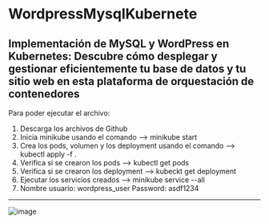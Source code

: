 # WordpressMysqlKubernete
Implementación de MySQL y WordPress en Kubernetes: Descubre cómo desplegar y gestionar eficientemente tu base de datos y tu sitio web en esta plataforma de orquestación de contenedores
-----------------------------------------------------------------------------------------------------------------------------------------------------------------------------------------
Para poder ejecutar el archivo:
1. Descarga los archivos de Github
2. Inicia minikube usando el comando --> minikube start
3. Crea los pods, volumen y los deployment usando el comando --> kubectl apply -f .
4. Verifica si se crearon los pods --> kubectl get pods
5. Verifica si se crearon los deployment --> kubeckt get deployment
6. Ejecutar los servicios creados --> minikube service --all
7. Nombre usuario: wordpress_user
   Password: asdf1234
------------------------------------------------------------------------------------------------------------------------------------------------------------------------------------------
![image](https://github.com/wlopezm-unal/WordpressMysqlKubernete/assets/68913739/167b40a3-353b-4b51-b301-892bc6acb851)
